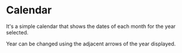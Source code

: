# Calendar

It's a simple calendar that shows the dates of each month for the year selected.

Year can be changed using the adjacent arrows of the year displayed.
